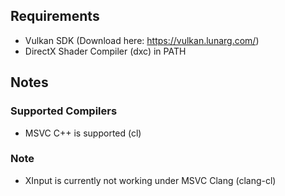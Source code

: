 ## Requirements

- Vulkan SDK (Download here: https://vulkan.lunarg.com/)
- DirectX Shader Compiler (dxc) in PATH

## Notes

### Supported Compilers
- MSVC C++ is supported (cl)

### Note
- XInput is currently not working under MSVC Clang (clang-cl)